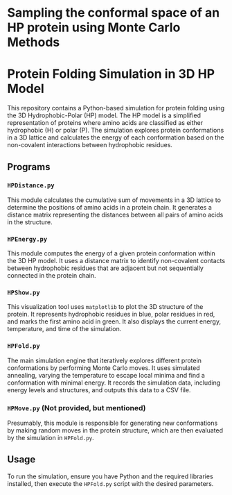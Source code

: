 # Sampling the conformal space of an HP protein using Monte Carlo Methods
# Protein Folding Simulation in 3D HP Model

This repository contains a Python-based simulation for protein folding using the 3D Hydrophobic-Polar (HP) model. The HP model is a simplified representation of proteins where amino acids are classified as either hydrophobic (H) or polar (P). The simulation explores protein conformations in a 3D lattice and calculates the energy of each conformation based on the non-covalent interactions between hydrophobic residues.

## Programs

### `HPDistance.py`

This module calculates the cumulative sum of movements in a 3D lattice to determine the positions of amino acids in a protein chain. It generates a distance matrix representing the distances between all pairs of amino acids in the structure.

### `HPEnergy.py`

This module computes the energy of a given protein conformation within the 3D HP model. It uses a distance matrix to identify non-covalent contacts between hydrophobic residues that are adjacent but not sequentially connected in the protein chain.

### `HPShow.py`

This visualization tool uses `matplotlib` to plot the 3D structure of the protein. It represents hydrophobic residues in blue, polar residues in red, and marks the first amino acid in green. It also displays the current energy, temperature, and time of the simulation.

### `HPFold.py`

The main simulation engine that iteratively explores different protein conformations by performing Monte Carlo moves. It uses simulated annealing, varying the temperature to escape local minima and find a conformation with minimal energy. It records the simulation data, including energy levels and structures, and outputs this data to a CSV file.

### `HPMove.py` (Not provided, but mentioned)

Presumably, this module is responsible for generating new conformations by making random moves in the protein structure, which are then evaluated by the simulation in `HPFold.py`.

## Usage

To run the simulation, ensure you have Python and the required libraries installed, then execute the `HPFold.py` script with the desired parameters.

